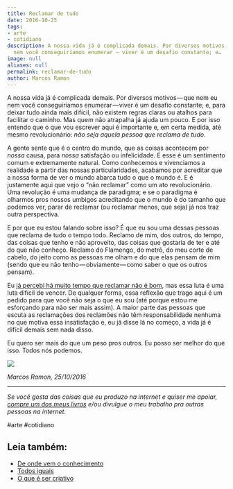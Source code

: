 ```yaml
---
title: Reclamar de tudo
date: 2016-10-25
tags:
- arte
- cotidiano
description: A nossa vida já é complicada demais. Por diversos motivos — que nem eu
  nem você conseguiríamos enumerar — viver é um desafio constante; e…
image: null
aliases: null
permalink: reclamar-de-tudo
author: Marcos Ramon
---
```

A nossa vida já é complicada demais. Por diversos motivos — que nem eu nem você conseguiríamos enumerar — viver é um desafio constante; e, para deixar tudo ainda mais difícil, não existem regras claras ou atalhos para facilitar o caminho. Mas quem não atrapalha já ajuda um pouco. E por isso entendo que o que vou escrever aqui é importante e, em certa medida, até mesmo revolucionário: _não seja aquela pessoa que reclama de tudo_.

A gente sente que é o centro do mundo, que as coisas acontecem por _nossa_ causa, para _nossa_ satisfação ou infelicidade. E esse é um sentimento comum e extremamente natural. Como conhecemos e vivenciamos a realidade a partir das nossas particularidades, acabamos por acreditar que a nossa forma de ver o mundo abarca tudo o que o mundo é. E é justamente aqui que vejo o “não reclamar” como um ato revolucionário. Uma revolução é uma mudança de paradigma; e se o paradigma é olharmos pros nossos umbigos acreditando que o mundo é do tamanho que podemos ver, parar de reclamar (ou reclamar menos, que seja) já nos traz outra perspectiva.

E por que eu estou falando sobre isso? É que eu sou uma dessas pessoas que reclama de tudo o tempo todo. Reclamo de mim, dos outros, do tempo, das coisas que tenho e não aproveito, das coisas que gostaria de ter e até do que não conheço. Reclamo do Flamengo, do metrô, do meu corte de cabelo, do jeito como as pessoas me olham e do que elas pensam de mim (sendo que eu não tenho — obviamente — como saber o que os outros pensam).

Eu [já percebi há muito tempo que reclamar não é bom](https://arcano5.com.br/ser-um-ranzinza-ba621b2393fb#.8jvxelng4), mas essa luta é uma luta difícil de vencer. De qualquer forma, essa reflexão que trago aqui é um pedido para que você não seja o que eu sou (até porque estou me esforçando para não ser mais assim). A maior parte das pessoas que escuta as reclamações dos reclamões não têm responsabilidade nenhuma no que motiva essa insatisfação e, eu já disse lá no começo, a vida já é difícil demais sem nada disso.

Eu quero ser mais do que um peso pros outros. Eu posso ser melhor do que isso. Todos nós podemos.

<img src="/assets/img/reclamar-de tudo-medium.png">

_Marcos Ramon, 25/10/2016_

---

_Se você gosta das coisas que eu produzo na internet e quiser me apoiar,_ [_compre um dos meus livros_](http://www.marcosramon.net/livros/) _e/ou divulgue o meu trabalho pra outras pessoas na internet._


#arte #cotidiano<div class="leia-tambem" markdown="1">
## Leia também:

- <a href="/de-onde-vem-o-conhecimento">De onde vem o conhecimento</a>
- <a href="/todos-iguais">Todos iguais</a>
- <a href="/o-que-e-ser-criativo">O que é ser criativo</a>
</div>